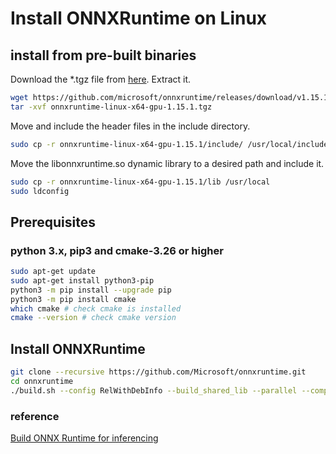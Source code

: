 # Install ONNXRuntime on Linux

## install from pre-built binaries

Download the *.tgz file from [here](https://github.com/microsoft/onnxruntime/releases).
Extract it.

``` bash
wget https://github.com/microsoft/onnxruntime/releases/download/v1.15.1/onnxruntime-linux-x64-gpu-1.15.1.tgz
tar -xvf onnxruntime-linux-x64-gpu-1.15.1.tgz
```

Move and include the header files in the include directory.

```bash
sudo cp -r onnxruntime-linux-x64-gpu-1.15.1/include/ /usr/local/include/onnxruntime
```

Move the libonnxruntime.so dynamic library to a desired path and include it.

```bash
sudo cp -r onnxruntime-linux-x64-gpu-1.15.1/lib /usr/local
sudo ldconfig
```

## Prerequisites

### python 3.x, pip3 and cmake-3.26 or higher

```bash
sudo apt-get update
sudo apt-get install python3-pip
python3 -m pip install --upgrade pip
python3 -m pip install cmake
which cmake # check cmake is installed
cmake --version # check cmake version
```

## Install ONNXRuntime

```bash
git clone --recursive https://github.com/Microsoft/onnxruntime.git
cd onnxruntime
./build.sh --config RelWithDebInfo --build_shared_lib --parallel --compile_no_warning_as_error --skip_submodule_sync
```

### reference

[Build ONNX Runtime for inferencing](https://onnxruntime.ai/docs/build/inferencing.html)
